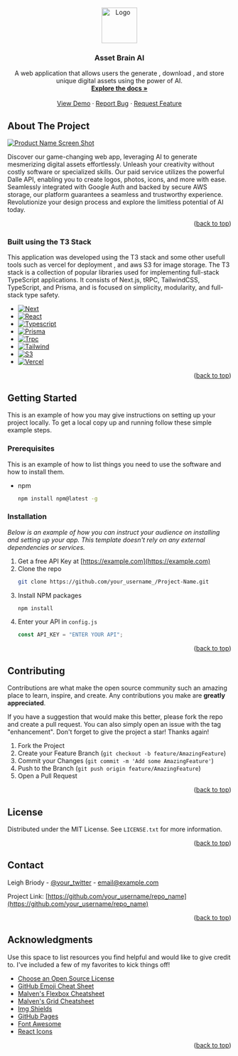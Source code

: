 <a name="readme-top"></a>

<!-- PROJECT LOGO -->
<br />
<div align="center">
  <a href="https://github.com/othneildrew/Best-README-Template">
    <img src="images/logo.png" alt="Logo" width="80" height="80">
  </a>

  <h3 align="center">Asset Brain AI</h3>

  <p align="center">
    A web application that allows users the generate , download , and store unique digital assets using the power of AI.
    <br />
    <a href="https://github.com/othneildrew/Best-README-Template"><strong>Explore the docs »</strong></a>
    <br />
    <br />
    <a href="https://github.com/othneildrew/Best-README-Template">View Demo</a>
    ·
    <a href="https://github.com/othneildrew/Best-README-Template/issues">Report Bug</a>
    ·
    <a href="https://github.com/othneildrew/Best-README-Template/issues">Request Feature</a>
  </p>
</div>

<!-- ABOUT THE PROJECT -->

## About The Project

[![Product Name Screen Shot][product-screenshot]](https://example.com)

Discover our game-changing web app, leveraging AI to generate mesmerizing digital assets effortlessly. Unleash your creativity without costly software or specialized skills. Our paid service utilizes the powerful Dalle API, enabling you to create logos, photos, icons, and more with ease. Seamlessly integrated with Google Auth and backed by secure AWS storage, our platform guarantees a seamless and trustworthy experience. Revolutionize your design process and explore the limitless potential of AI today.

<p align="right">(<a href="#readme-top">back to top</a>)</p>

### Built using the T3 Stack

This application was developed using the T3 stack and some other usefull tools such as vercel for deployment , and aws S3 for image storage. The T3 stack is a collection of popular libraries used for implementing full-stack TypeScript applications. It consists of Next.js, tRPC, TailwindCSS, TypeScript, and Prisma, and is focused on simplicity, modularity, and full-stack type safety.

- [![Next][Next.js]][Next-url]
- [![React][React.js]][React-url]
- [![Typescript][Typescript.ts]][Typescript-url]
- [![Prisma][Prisma]][Prisma-url]
- [![Trpc][Trpc]][Trpc-url]
- [![Tailwind][Tailwind.css]][Tailwind-url]
- [![S3][S3]][S3-url]
- [![Vercel][Vercel]][Vercel-url]

<p align="right">(<a href="#readme-top">back to top</a>)</p>

<!-- GETTING STARTED -->

## Getting Started

This is an example of how you may give instructions on setting up your project locally.
To get a local copy up and running follow these simple example steps.

### Prerequisites

This is an example of how to list things you need to use the software and how to install them.

- npm
  ```sh
  npm install npm@latest -g
  ```

### Installation

_Below is an example of how you can instruct your audience on installing and setting up your app. This template doesn't rely on any external dependencies or services._

1. Get a free API Key at [https://example.com](https://example.com)
2. Clone the repo
   ```sh
   git clone https://github.com/your_username_/Project-Name.git
   ```
3. Install NPM packages
   ```sh
   npm install
   ```
4. Enter your API in `config.js`
   ```js
   const API_KEY = "ENTER YOUR API";
   ```

<p align="right">(<a href="#readme-top">back to top</a>)</p>

## Contributing

Contributions are what make the open source community such an amazing place to learn, inspire, and create. Any contributions you make are **greatly appreciated**.

If you have a suggestion that would make this better, please fork the repo and create a pull request. You can also simply open an issue with the tag "enhancement".
Don't forget to give the project a star! Thanks again!

1. Fork the Project
2. Create your Feature Branch (`git checkout -b feature/AmazingFeature`)
3. Commit your Changes (`git commit -m 'Add some AmazingFeature'`)
4. Push to the Branch (`git push origin feature/AmazingFeature`)
5. Open a Pull Request

<p align="right">(<a href="#readme-top">back to top</a>)</p>

<!-- LICENSE -->

## License

Distributed under the MIT License. See `LICENSE.txt` for more information.

<p align="right">(<a href="#readme-top">back to top</a>)</p>

<!-- CONTACT -->

## Contact

Leigh Briody - [@your_twitter](https://twitter.com/your_username) - email@example.com

Project Link: [https://github.com/your_username/repo_name](https://github.com/your_username/repo_name)

<p align="right">(<a href="#readme-top">back to top</a>)</p>

<!-- ACKNOWLEDGMENTS -->

## Acknowledgments

Use this space to list resources you find helpful and would like to give credit to. I've included a few of my favorites to kick things off!

- [Choose an Open Source License](https://choosealicense.com)
- [GitHub Emoji Cheat Sheet](https://www.webpagefx.com/tools/emoji-cheat-sheet)
- [Malven's Flexbox Cheatsheet](https://flexbox.malven.co/)
- [Malven's Grid Cheatsheet](https://grid.malven.co/)
- [Img Shields](https://shields.io)
- [GitHub Pages](https://pages.github.com)
- [Font Awesome](https://fontawesome.com)
- [React Icons](https://react-icons.github.io/react-icons/search)

<p align="right">(<a href="#readme-top">back to top</a>)</p>

<!-- MARKDOWN LINKS & IMAGES -->
<!-- https://www.markdownguide.org/basic-syntax/#reference-style-links -->

[contributors-shield]: https://img.shields.io/github/contributors/othneildrew/Best-README-Template.svg?style=for-the-badge
[contributors-url]: https://github.com/othneildrew/Best-README-Template/graphs/contributors
[forks-shield]: https://img.shields.io/github/forks/othneildrew/Best-README-Template.svg?style=for-the-badge
[forks-url]: https://github.com/othneildrew/Best-README-Template/network/members
[stars-shield]: https://img.shields.io/github/stars/othneildrew/Best-README-Template.svg?style=for-the-badge
[stars-url]: https://github.com/othneildrew/Best-README-Template/stargazers
[issues-shield]: https://img.shields.io/github/issues/othneildrew/Best-README-Template.svg?style=for-the-badge
[issues-url]: https://github.com/othneildrew/Best-README-Template/issues
[license-shield]: https://img.shields.io/github/license/othneildrew/Best-README-Template.svg?style=for-the-badge
[license-url]: https://github.com/othneildrew/Best-README-Template/blob/master/LICENSE.txt
[linkedin-shield]: https://img.shields.io/badge/-LinkedIn-black.svg?style=for-the-badge&logo=linkedin&colorB=555
[linkedin-url]: https://linkedin.com/in/othneildrew
[product-screenshot]: images/screenshot.png
[Next.js]: https://img.shields.io/badge/next.js-000000?style=for-the-badge&logo=nextdotjs&logoColor=white
[Next-url]: https://nextjs.org/
[React.js]: https://img.shields.io/badge/React-20232A?style=for-the-badge&logo=react&logoColor=61DAFB
[Typescript.ts]: https://shields.io/badge/TypeScript-3178C6?logo=TypeScript&logoColor=FFF&style=flat-square
[Typescript-url]: https://www.typescriptlang.org/
[Trpc-url]: https://trpc.io/
[Trpc]: https://img.shields.io/static/v1?style=for-the-badge&message=tRPC&color=2596BE&logo=tRPC&logoColor=FFFFFF&label=
[Prisma-url]: https://www.prisma.io/
[Prisma]: https://img.shields.io/static/v1?style=for-the-badge&message=Prisma&color=2D3748&logo=Prisma&logoColor=FFFFFF&label=
[Tailwind-url]: https://tailwindcss.com/
[Tailwind.css]: https://img.shields.io/static/v1?style=for-the-badge&message=Tailwind+CSS&color=222222&logo=Tailwind+CSS&logoColor=06B6D4&label=
[S3-url]: https://aws.amazon.com/pm/serv-s3/?trk=777b3ec4-de01-41fb-aa63-cde3d034a89e&sc_channel=ps&ef_id=CjwKCAjwyeujBhA5EiwA5WD7_SD2XnQKNlMuXOE8i0CFWHJjq_m67UhLDrt95D378tFHOf2_sAhCrRoCiU8QAvD_BwE:G:s&s_kwcid=AL!4422!3!638364429346!e!!g!!amazon%20s3!19096959014!142655567183
[S3]: https://img.shields.io/static/v1?style=for-the-badge&message=Amazon+S3&color=569A31&logo=Amazon+S3&logoColor=FFFFFF&label=

<!-- next auth -->

[Vercel]: https://img.shields.io/static/v1?style=for-the-badge&message=Vercel&color=000000&logo=Vercel&logoColor=FFFFFF&label=
[Vercel-url]: https://vercel.com/?utm_source=google&utm_medium=cpc&utm_campaign=17166484772&utm_campaign_id=17166484772&utm_term=vercel&utm_content=134252114617_596484707963&gad=1&gclid=EAIaIQobChMIn42Bv8Gn_wIVF7btCh1FWw5WEAAYASAAEgLBmvD_BwE
[React-url]: https://reactjs.org/
[Vue.js]: https://img.shields.io/badge/Vue.js-35495E?style=for-the-badge&logo=vuedotjs&logoColor=4FC08D
[Vue-url]: https://vuejs.org/
[Angular.io]: https://img.shields.io/badge/Angular-DD0031?style=for-the-badge&logo=angular&logoColor=white
[Angular-url]: https://angular.io/
[Svelte.dev]: https://img.shields.io/badge/Svelte-4A4A55?style=for-the-badge&logo=svelte&logoColor=FF3E00
[Svelte-url]: https://svelte.dev/
[Laravel.com]: https://img.shields.io/badge/Laravel-FF2D20?style=for-the-badge&logo=laravel&logoColor=white
[Laravel-url]: https://laravel.com
[Bootstrap.com]: https://img.shields.io/badge/Bootstrap-563D7C?style=for-the-badge&logo=bootstrap&logoColor=white
[Bootstrap-url]: https://getbootstrap.com
[JQuery.com]: https://img.shields.io/badge/jQuery-0769AD?style=for-the-badge&logo=jquery&logoColor=white
[JQuery-url]: https://jquery.com
